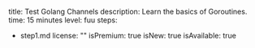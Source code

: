 title: Test Golang Channels
description: Learn the basics of Goroutines.
time: 15 minutes
level: fuu
steps:
- step1.md
license: ""
isPremium: true
isNew: true
isAvailable: true
